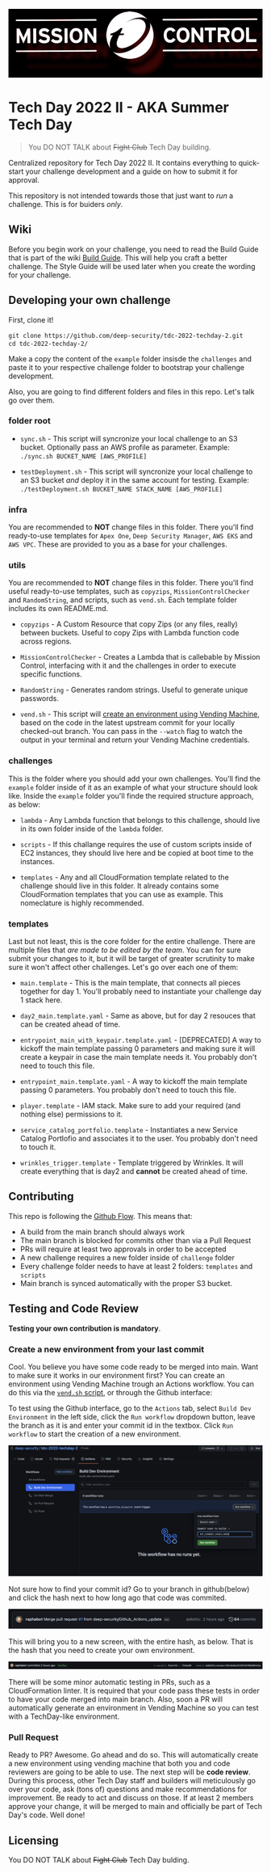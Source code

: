 ![Mission Control Logo](pics/logo-black-red.png)

# Tech Day 2022 II - AKA Summer Tech Day
> You DO NOT TALK about ~~Fight Club~~ Tech Day building.

Centralized repository for Tech Day 2022 II. It contains everything to quick-start your challenge development and a guide on how to submit it for approval.

This repository is not intended towards those that just want to *run* a challenge. This is for buiders *only*. 

## Wiki
Before you begin work on your challenge, you need to read the Build Guide that is part of the wiki [Build Guide](https://github.com/deep-security/tdc-2022-techday-2/wiki).  This will help you craft a better challenge.  The Style Guide will be used later when you create the wording for your challenge.

## Developing your own challenge

First, clone it!

```shell
git clone https://github.com/deep-security/tdc-2022-techday-2.git
cd tdc-2022-techday-2/
```

Make a copy the content of the `example` folder insisde the `challenges` and paste it to your respective challenge folder to bootstrap your challenge development. 

Also, you are going to find different folders and files in this repo. Let's talk go over them. 

### **folder root**

* `sync.sh` - This script will syncronize your local challenge to an S3 bucket. Optionally pass an AWS profile as parameter.
Example: `./sync.sh BUCKET_NAME [AWS_PROFILE]`

* `testDeployment.sh` - This script will syncronize your local challenge to an S3 bucket *and* deploy it in the same account for testing.
Example: `./testDeployment.sh BUCKET_NAME STACK_NAME [AWS_PROFILE]`

### **infra**

You are recommended to **NOT** change files in this folder. There you'll find ready-to-use templates for `Apex One`, `Deep Security Manager`, `AWS EKS` and `AWS VPC`. These are provided to you as a base for your challenges. 

### **utils**

You are recommended to **NOT** change files in this folder. There you'll find useful ready-to-use templates, such as `copyzips`, `MissionControlChecker` and `RandomString`, and scripts, such as `vend.sh`. Each template folder includes its own README.md.

* `copyzips` - A Custom Resource that copy Zips (or any files, really) between buckets. Useful to copy Zips with Lambda function code across regions.

* `MissionControlChecker` - Creates a Lambda that is callebable by Mission Control, interfacing with it and the challenges in order to execute specific functions.

* `RandomString` - Generates random strings. Useful to generate unique passwords.

* `vend.sh` - This script will [create an environment using Vending Machine](#create-a-new-environment-from-your-last-commit), based on the code in the latest upstream commit for your locally checked-out branch. You can pass in the `--watch` flag to watch the output in your terminal and return your Vending Machine credentials.

### **challenges**

This is the folder where you should add your own challenges. You'll find the `example` folder inside of it as an example of what your structure should look like. Inside the `example` folder you'll finde the required structure approach, as below:

* `lambda` - Any Lambda function that belongs to this challenge, should live in its own folder inside of the `lambda` folder. 

* `scripts` - If this challange requires the use of custom scripts inside of EC2 instances, they should live here and be copied at boot time to the instances.

* `templates` - Any and all CloudFormation template related to the challenge should live in this folder. It already contains some CloudFormation templates that you can use as example. This nomeclature is highly recommended.

### **templates**

Last but not least, this is the core folder for the entire challenge. There are multiple files that *are made to be edited by the team*. You can for sure submit your changes to it, but it will be target of greater scrutinity to make sure it won't affect other challenges. Let's go over each one of them:

* `main.template` - This is the main template, that connects all pieces together for day 1. You'll probably need to instantiate your challenge day 1 stack here.

* `day2_main.template.yaml` - Same as above, but for day 2 resouces that can be created ahead of time.

* `entrypoint_main_with_keypair.template.yaml` - [DEPRECATED] A way to kickoff the main template passing 0 parameters and making sure it will create a keypair in case the main template needs it. You probably don't need to touch this file.

* `entrypoint_main.template.yaml` - A way to kickoff the main template passing 0 parameters. You probably don't need to touch this file.

* `player.template` - IAM stack. Make sure to add your required (and nothing else) permissions to it.

* `service_catalog_portfolio.template` - Instantiates a new Service Catalog Portlofio and associates it to the user. You probably don't need to touch it.

* `wrinkles_trigger.template` - Template triggered by Wrinkles. It will create everything that is day2 and **cannot** be created ahead of time.


## **Contributing**

This repo is following the [Github Flow](https://guides.github.com/introduction/flow/). This means that:
* A build from the main branch should always work
* The main branch is blocked for commits other than via a Pull Request
* PRs will require at least two approvals in order to be accepted
* A new challenge requires a new folder inside of `challenge` folder
* Every challenge folder needs to have at least 2 folders: `templates` and `scripts`
* Main branch is synced automatically with the proper S3 bucket.

## **Testing and Code Review**

**Testing your own contribution is mandatory**.

### **Create a new environment from your last commit**

Cool. You believe you have some code ready to be merged into main. Want to make sure it works in our environment first? You can create an environment using Vending Machine trough an Actions workflow. You can do this via the [`vend.sh` script](#utils), or through the Github interface:

To test using the Github interface, go to the `Actions` tab, select `Build Dev Environment` in the left side, click the `Run workflow` dropdown button, leave the branch as it is and enter your commit id in the textbox. Click `Run workflow` to start the creation of a new environment.

![Creating a new Dev Environment](pics/build-dev-environment.png)

Not sure how to find your commit id? Go to your branch in github(below) and click the hash next to how long ago that code was commited. 

![Commit header 1](pics/commit-header-1.png)

This will bring you to a new screen, with the entire hash, as below. That is the hash that you need to create your own environment.

![Commit header 2](pics/commit-header-2.png)

There will be some minor automatic testing in PRs, such as a CloudFormation linter. It is required that your code pass these tests in order to have your code merged into main branch. Also, soon a PR will automatically generate an environment in Vending Machine so you can test with a TechDay-like environment.

### Pull Request

Ready to PR? Awesome. Go ahead and do so. This will automatically create a new environment using vending machine that both you and code reviewers are going to be able to use. The next step will be **code review**. During this process, other Tech Day staff and builders will meticulously go over your code, ask (tons of) questions and make recommendations for improvement. Be ready to act and discuss on those. If at least 2 members approve your change, it will be merged to main and officially be part of Tech Day's code. Well done!

## Licensing

You DO NOT TALK about ~~Fight Club~~ Tech Day bulding.
